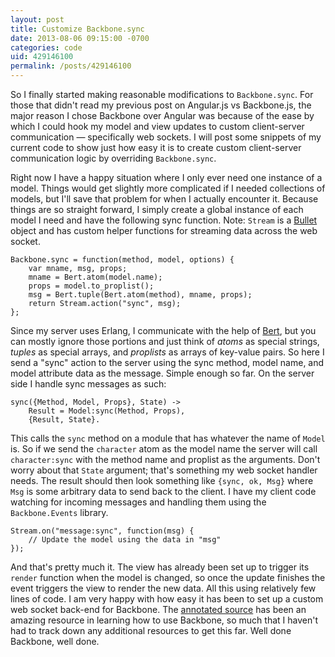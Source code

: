 ```yaml
---
layout: post
title: Customize Backbone.sync
date: 2013-08-06 09:15:00 -0700
categories: code
uid: 429146100
permalink: /posts/429146100
---
```


So I finally started making reasonable modifications to `Backbone.sync`. For
those that didn't read my previous post on Angular.js vs Backbone.js, the major
reason I chose Backbone over Angular was because of the ease by which I could
hook my model and view updates to custom client-server communication &mdash;
specifically web sockets. I will post some snippets of my current code to show
just how easy it is to create custom client-server communication logic by
overriding `Backbone.sync`.

Right now I have a happy situation where I only ever need one instance of a
model. Things would get slightly more complicated if I needed collections of
models, but I'll save that problem for when I actually encounter it. Because
things are so straight forward, I simply create a global instance of each model
I need and have the following sync function. Note: `Stream` is a
[Bullet][bullet] object and has custom helper functions for streaming data
across the web socket.

    Backbone.sync = function(method, model, options) {
        var mname, msg, props;
        mname = Bert.atom(model.name);
        props = model.to_proplist();
        msg = Bert.tuple(Bert.atom(method), mname, props);
        return Stream.action("sync", msg);
    };

Since my server uses Erlang, I communicate with the help of [Bert][bertjs], but
you can mostly ignore those portions and just think of _atoms_ as special
strings, _tuples_ as special arrays, and _proplists_ as arrays of key-value
pairs. So here I send a "sync" action to the server using the sync method, model
name, and model attribute data as the message. Simple enough so far. On the
server side I handle sync messages as such:

    sync({Method, Model, Props}, State) ->
        Result = Model:sync(Method, Props),
        {Result, State}.

This calls the `sync` method on a module that has whatever the name of `Model`
is. So if we send the `character` atom as the model name the server will call
`character:sync` with the method name and proplist as the arguments. Don't worry
about that `State` argument; that's something my web socket handler needs. The
result should then look something like `{sync, ok, Msg}` where `Msg` is some
arbitrary data to send back to the client. I have my client code watching for
incoming messages and handling them using the `Backbone.Events` library.

    Stream.on("message:sync", function(msg) {
        // Update the model using the data in "msg"
    });

And that's pretty much it. The view has already been set up to trigger its
`render` function when the model is changed, so once the update finishes the
event triggers the view to render the new data. All this using relatively few
lines of code. I am very happy with how easy it has been to set up a custom
web socket back-end for Backbone. The [annotated source][bbannot] has been an
amazing resource in learning how to use Backbone, so much that I haven't had to
track down any additional resources to get this far. Well done Backbone, well
done.

[bullet]: https://github.com/extend/bullet
[bertjs]: https://github.com/rustyio/BERT-JS
[bbannot]: http://backbonejs.org/docs/backbone.html
